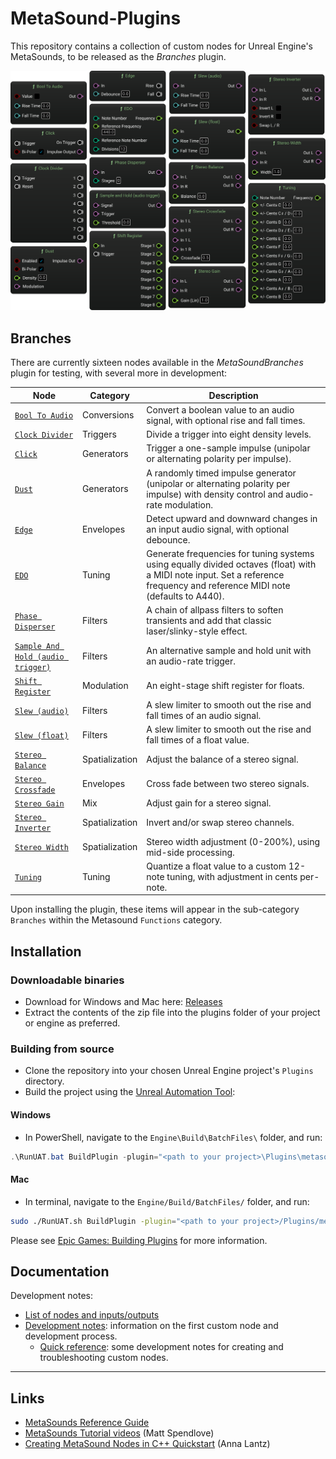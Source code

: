 # MetaSound-Plugins 
This repository contains a collection of custom nodes for Unreal Engine's MetaSounds, to be released as the *Branches* plugin.

![Screenshot of a selection of custom nodes in Metasound, as listed in the table below.](./docs/svg/_nodes.svg)

## Branches
There are currently sixteen nodes available in the *MetaSoundBranches* plugin for testing, with several more in development:

| Node                                                                  | Category         | Description                                                                                                         |
|-----------------------------------------------------------------------|------------------|---------------------------------------------------------------------------------------------------------------------|
| [`Bool To Audio`](https://matthewscharles.github.io/metasound-plugins/BoolToAudio.html)                     | Conversions      | Convert a boolean value to an audio signal, with optional rise and fall times.                                      |
| [`Clock Divider`](https://matthewscharles.github.io/metasound-plugins/ClockDivider.html)                     | Triggers         | Divide a trigger into eight density levels.                                                                         |
| [`Click`](https://matthewscharles.github.io/metasound-plugins/Click.html)                                   | Generators       | Trigger a one-sample impulse (unipolar or alternating polarity per impulse).                                        |
| [`Dust`](https://matthewscharles.github.io/metasound-plugins/Dust.html)                                     | Generators       | A randomly timed impulse generator (unipolar or alternating polarity per impulse) with density control and audio-rate modulation. |
| [`Edge`](https://matthewscharles.github.io/metasound-plugins/Edge.html)                                     | Envelopes        | Detect upward and downward changes in an input audio signal, with optional debounce.                                |
| [`EDO`](https://matthewscharles.github.io/metasound-plugins/EDO.html)                                       | Tuning           | Generate frequencies for tuning systems using equally divided octaves (float) with a MIDI note input. Set a reference frequency and reference MIDI note (defaults to A440). |
| [`Phase Disperser`](https://matthewscharles.github.io/metasound-plugins/PhaseDisperser.html)               | Filters          | A chain of allpass filters to soften transients and add that classic laser/slinky-style effect.                     |
| [`Sample And Hold (audio trigger)`](https://matthewscharles.github.io/metasound-plugins/SampleandHold.html) | Filters          | An alternative sample and hold unit with an audio-rate trigger.                                                     |
| [`Shift Register`](https://matthewscharles.github.io/metasound-plugins/ShiftRegister.html)                 | Modulation       | An eight-stage shift register for floats.                                                                           |
| [`Slew (audio)`](https://matthewscharles.github.io/metasound-plugins/Slew(audio).html)                     | Filters          | A slew limiter to smooth out the rise and fall times of an audio signal.                                            |
| [`Slew (float)`](https://matthewscharles.github.io/metasound-plugins/Slew(float).html)                     | Filters          | A slew limiter to smooth out the rise and fall times of a float value.                                              |
| [`Stereo Balance`](https://matthewscharles.github.io/metasound-plugins/StereoBalance.html)                  | Spatialization   | Adjust the balance of a stereo signal.                                                                              |
| [`Stereo Crossfade`](https://matthewscharles.github.io/metasound-plugins/StereoCrossfade.html)             | Envelopes        | Cross fade between two stereo signals.                                                                              |
| [`Stereo Gain`](https://matthewscharles.github.io/metasound-plugins/StereoGain.html)                       | Mix              | Adjust gain for a stereo signal.                                                                                    |
| [`Stereo Inverter`](https://matthewscharles.github.io/metasound-plugins/StereoInverter.html)               | Spatialization   | Invert and/or swap stereo channels.                                                                                 |
| [`Stereo Width`](https://matthewscharles.github.io/metasound-plugins/StereoWidth.html)                     | Spatialization   | Stereo width adjustment (0-200%), using mid-side processing.                                                        |
| [`Tuning`](https://matthewscharles.github.io/metasound-plugins/Tuning.html)                                 | Tuning           | Quantize a float value to a custom 12-note tuning, with adjustment in cents per-note.                               |

Upon installing the plugin, these items will appear in the sub-category `Branches` within the Metasound `Functions` category.

## Installation

### Downloadable binaries
- Download for Windows and Mac here: [Releases](https://github.com/matthewscharles/metasound-plugins/releases/)
- Extract the contents of the zip file into the plugins folder of your project or engine as preferred.

### Building from source
- Clone the repository into your chosen Unreal Engine project's `Plugins` directory.
- Build the project using the [Unreal Automation Tool](https://dev.epicgames.com/documentation/en-us/unreal-engine/unreal-automation-tool-for-unreal-engine):

#### Windows
- In PowerShell, navigate to the `Engine\Build\BatchFiles\` folder, and run: 
```PowerShell
.\RunUAT.bat BuildPlugin -plugin="<path to your project>\Plugins\metasound-plugins\MetasoundBranches.uplugin" -package="<path to your project>\Plugins\metasound-plugins\MetasoundBranches.uplugin"
```
#### Mac
- In terminal, navigate to the `Engine/Build/BatchFiles/` folder, and run: 
```Bash
sudo ./RunUAT.sh BuildPlugin -plugin="<path to your project>/Plugins/metasound-plugins/MetasoundBranches.uplugin" -package="<path to your project>/Plugins/metasound-plugins/MetasoundBranches.uplugin"
```

Please see [Epic Games: Building Plugins](https://dev.epicgames.com/community/learning/tutorials/qz93/unreal-engine-building-plugins) for more information.

## Documentation
Development notes:
- [List of nodes and inputs/outputs](./docs/nodes.md)
- [Development notes](./docs/development_notes.md): information on the first custom node and development process.
    - [Quick reference](./docs/quick_reference.md): some development notes for creating and troubleshooting custom nodes. 

---

## Links
- [MetaSounds Reference Guide](https://dev.epicgames.com/documentation/en-us/unreal-engine/metasounds-reference-guide-in-unreal-engine)
- [MetaSounds Tutorial videos](https://dev.epicgames.com/community/learning/recommended-community-tutorial/Kw7l/unreal-engine-metasounds) (Matt Spendlove)
- [Creating MetaSound Nodes in C++ Quickstart](https://dev.epicgames.com/community/learning/tutorials/ry7p/unreal-engine-creating-metasound-nodes-in-c-quickstart) (Anna Lantz)